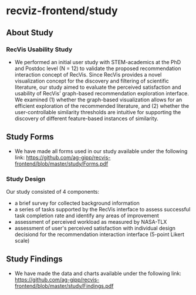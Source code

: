 # recviz-frontend/study 

## About Study
### RecVis Usability Study
- We performed an initial user study with STEM-academics at the PhD and Postdoc level (N = 12) to validate the proposed recommendation interaction concept of RecVis. Since RecVis  provides a novel visualization concept for the discovery and filtering of scientific literature, our study aimed to evaluate the perceived satisfaction and usability of RecVis’ graph-based recommendation exploration interface. We examined (1) whether the graph-based visualization allows for an efficient exploration of the recommended literature, and (2) whether the user-controllable similarity thresholds are intuitive for supporting the discovery of different feature-based instances of similarity. 

## Study Forms
- We have made all forms used in our study available under the following link: https://github.com/ag-gipp/recvis-frontend/blob/master/study/Forms.pdf

### Study Design
Our study consisted of 4 components:

- a brief survey for collected background information
- a series of tasks supported by the RecVis interface to assess successful task completion rate and identify any areas of improvement
- assessment of perceived workload as measured by NASA-TLX
- assessment of user's perceived satisfaction with individual design decisiond for the recommendation interaction interface (5-point Likert scale)

## Study Findings
- We have made the data and charts available under the following link: https://github.com/ag-gipp/recvis-frontend/blob/master/study/Findings.pdf
